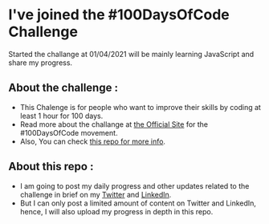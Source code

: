 # I've joined the #100DaysOfCode Challenge

Started the challange at 01/04/2021 will be mainly learning JavaScript and share my progress.

## About the challenge :
  - This Chalenge is for people who want to improve their skills by coding at least 1 hour for 100 days.
  - Read more about the challange at [the Official Site](http://100daysofcode.com/) for the #100DaysOfCode movement.
  - Also, You can check [this repo for more info](https://github.com/kallaway/100-days-of-code).

## About this repo : 
  - I am going to post my daily progress and other updates related to the challenge in brief on my [Twitter](https://twitter.com/YuvrajS23650613) and [LinkedIn](https://www.linkedin.com/in/yuvraj-singh-chouhan-008953147/).
  - But I can only post a limited amount of content on Twitter and LinkedIn, hence, I will also upload my progress in depth in this repo.
